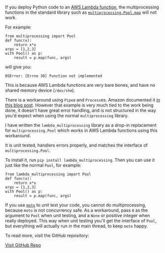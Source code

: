 If you deploy Python code to an [AWS Lambda function](https://aws.amazon.com/lambda/),
the multiprocessing functions in the standard library such as [`multiprocessing.Pool.map`](https://docs.python.org/3/library/multiprocessing.html?highlight=multiprocessing%20python%20map%20pool#multiprocessing.pool.Pool.map) will not work.

For example:

```
from multiprocessing import Pool
def func(x):
    return x*x
args = [1,2,3]
with Pool() as p:
    result = p.map(func, args)
```

will give you:

```
OSError: [Errno 38] Function not implemented
```

This is because AWS Lambda functions are very bare bones,
and have no shared memory device (`/dev/shm`).

There is a workaround using `Pipe`s and `Process`es.
Amazon documented it [in this blog post](https://aws.amazon.com/blogs/compute/parallel-processing-in-python-with-aws-lambda/).
However that example is very much tied to the work being done,
it doesn't have great error handling,
and is not structured in the way you'd expect when using the normal `multiprocessing` library.

I have written the `lambda_multiprocessing` library as a drop-in replacement for `multiprocessing.Pool`
which works in AWS Lambda functions using this workaround.

It is unit tested, handlers errors properly, and matches the interface of `multiprocessing.Pool`.

To install it, run `pip install lambda_multiprocessing`.
Then you can use it just like the normal `Pool`, for example:

```
from lambda_multiprocessing import Pool
def func(x):
    return x*x
args = [1,2,3]
with Pool() as p:
    result = p.map(func, args)
```

If you use [`moto`](https://docs.getmoto.org/en/latest/) to unit test your code,
you cannot do multiprocessing, because `moto` is not concurrency safe.
As a workaround, pass `0` as the argument to `Pool` when unit testing,
and a `None` or positive integer when really deployed.
This way when unit testing you'll get the interface of `Pool`,
but everything will actually run in the main thread, to keep `moto` happy.

To read more, visit the GitHub repository:

<div class="center" id="download-wrap">
   <a href="https://github.com/mdavis-xyz/lambda_multiprocessing" class="button" >Visit GitHub Repo</a>
</div>
